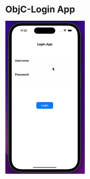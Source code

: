 # ObjC-Login App


<img src="https://github.com/MutluClkn/My_iOS_Academia/blob/main/25.%20ObjC-Login/Documentation/objCLogin.gif " width="250">


